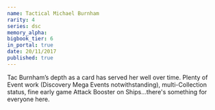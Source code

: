 ```yaml
---
name: Tactical Michael Burnham
rarity: 4
series: dsc
memory_alpha:
bigbook_tier: 6
in_portal: true
date: 20/11/2017
published: true
---
```


Tac Burnham’s depth as a card has served her well over time. Plenty of Event work (Discovery Mega Events notwithstanding), multi-Collection status, fine early game Attack Booster on Ships...there's something for everyone here.
